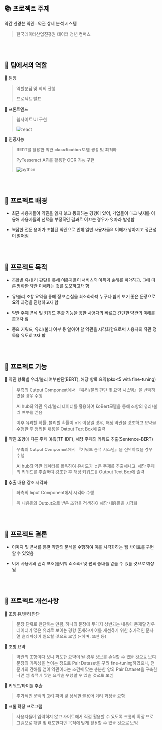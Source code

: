## :books: 프로젝트 주제
약간 신경쓴 약관 : 약관 상세 분석 시스템

> 한국데이터산업진흥원 데이터 청년 캠퍼스

<br/><br/>

## :star2: 팀에서의 역할
📌 팀장
> 역할분담 및 회의 진행
> 
> 프로젝트 발표

📌 프론트엔드

> 웹사이트 UI 구현
> 
> ![react](https://img.shields.io/badge/React-20232A?style=for-the-badge&logo=react&logoColor=61DAFB)

📌 인공지능

> BERT를 활용한 약관 classification 모델 생성 및 최적화
> 
> PyTesseract API를 활용한 OCR 기능 구현
> 
> ![python](https://img.shields.io/badge/Python-3776AB?style=for-the-badge&logo=python&logoColor=white)

<br/><br/>

## :star2: 프로젝트 배경
- 최근 사용자들이 약관을 읽지 않고 동의하는 경향이 있어, 기업들이 다크 넛지를 이용해 사용자들의 선택을 부정적인 결과로 이끄는 경우가 잇따라 발생함

- 복잡한 전문 용어가 포함된 약관으로 인해 일반 사용자들의 이해가 낮아지고 접근성이 떨어짐

<br/><br/>

## :star2: 프로젝트 목적
- 조항별 유/불리 판단을 통해 이용자들이 서비스의 이득과 손해를 파악하고, 그에 따른 명확한 약관 이해하는 것를 도모하고자 함

- 유/불리 조항 요약을 통해 정보 손실을 최소화하며 누구나 쉽게 보기 좋은 문장으로 요약 과정을 진행하고자 함

- 약관 주제 분석 및 키워드 추출 기능을 통한 사용자의 빠르고 간단한 약관의 이해를 돕고자 함

- 중요 키워드, 유리/불리 여부 등 알아야 할 약관을 시각화함으로써 사용자의 약관 정독을 유도하고자 함

<br/><br/>

## :star2: 프로젝트 기능

📌 약관 항목별 유리/불리 여부판단(BERT), 해당 항목 요약(pko-t5 with fine-tuning)

> 우측의 Output Component에서 『유리/불리 판단 및 요약 시스템』을 선택하였을 경우 수행
> 
> Ai hub의 약관 유리/불리 데이터를 활용하여 KoBert모델을 통해 조항의 유리/불리 여부를 얻음 
> 
> 이후 유리할 확률, 불리할 확률이 n% 이상일 경우, 해당 약관을 강조하고 요약을 수행한 후 정리된 내용을 Output Text Box에 출력
  
📌 약관 조항에 따른 주제 예측(TF-IDF), 해당 주제의 키워드 추출(Sentence-BERT)

> 우측의 Output Component에서 『키워드 분석 시스템』을 선택하였을 경우 수행
> 
> Ai hub의 약관 데이터를 활용하여 유사도가 높은 주제를 추출해내고, 해당 주제의 키워드를 추출하여 강조한 후 해당 키워드를 Output Text Box에 출력

📌 추출 내용 강조 시각화

> 좌측의 Input Component에서 시각화 수행 
> 
> 위 내용들의 Output으로 받은 조항을 검색하여 해당 내용들을 시각화


<br/><br/>

## :star2: 프로젝트 결론
- 이미지 및 문서를 통한 약관의 분석을 수행하여 이를 시각화하는 웹 사이트를 구현할 수 있었음

- 이에 사용자의 권리 보호(불이익 최소화) 및 편의 증대를 얻을 수 있을 것으로 예상됨

<br/><br/>

## :star2: 프로젝트 개선사항
📌 조항 유/불리 판단
> 문장 단위로 판단하는 만큼, 하나의 문장에 두가지 상반되는 내용이 존재할 경우 데이터가 많은 유리로 보이는 경향 존재하며 이를 개선하기 위한 추가적인 문자열 슬라이싱이 필요할 것으로 보임 (~하며, 또한 등)

📌 조항 요약
> 약관의 조항이다 보니 과도한 요약이 될 경우 정보를 손실할 수 있을 것으로 보여 문장의 가독성을 높이는 정도로 Pair Dataset을 꾸려 fine-tuning하였으나, 전문가의 견해를 얻어 약관이라는 조건에 맞는 충분한 양의 Pair Dataset을 구축한다면 웹 목적에 맞는 요약을 수행할 수 있을 것으로 보임  

📌 키워드/타이틀 추출
> 추가적인 문맥의 고려 파악 및 상세한 불용어 처리 과정을 요함

📌 크롬 확장 프로그램
> 사용자들이 입력하지 않고 사이트에서 직접 활용할 수 있도록 크롬의 확장 프로그램으로 개발 및 배포한다면 목적에 맞게 활용할 수 있을 것으로 보임
